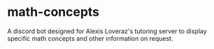 # math-concepts
A discord bot designed for Alexis Loveraz's tutoring server to display specific math concepts and other information on request.
